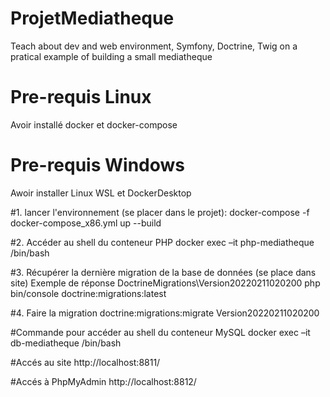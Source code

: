 # ProjetMediatheque
Teach about dev and web environment, Symfony, Doctrine, Twig on a pratical example of building a small mediatheque

# Pre-requis Linux
Avoir installé docker et docker-compose

# Pre-requis Windows
Awoir installer Linux WSL et DockerDesktop

#1. lancer l'environnement (se placer dans le projet):
docker-compose -f docker-compose_x86.yml up --build

#2. Accéder au shell du conteneur PHP
docker exec –it php-mediatheque /bin/bash

#3. Récupérer la dernière migration de la base de données (se place dans site) Exemple de réponse DoctrineMigrations\Version20220211020200
php bin/console doctrine:migrations:latest

#4. Faire la migration 
doctrine:migrations:migrate Version20220211020200

#Commande pour accéder au shell du conteneur MySQL
docker exec –it db-mediatheque /bin/bash

#Accés au site
http://localhost:8811/

#Accés à PhpMyAdmin
http://localhost:8812/
